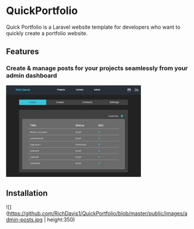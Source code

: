 # QuickPortfolio
Quick Portfolio is a Laravel website template for developers who want to quickly create a portfolio website.

## Features


### Create & manage posts for your projects seamlessly from your admin dashboard
<img src="https://github.com/RichDavis1/QuickPortfolio/blob/master/public/images/admin-posts.jpg" height="250px"/>

## Installation





![](https://github.com/RichDavis1/QuickPortfolio/blob/master/public/images/admin-posts.jpg | height:350)
